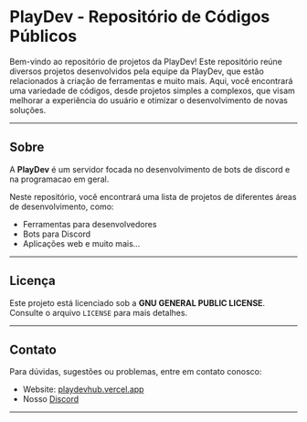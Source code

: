 # PlayDev - Repositório de Códigos Públicos

Bem-vindo ao repositório de projetos da PlayDev! Este repositório reúne diversos projetos desenvolvidos pela equipe da PlayDev, que estão relacionados à criação de ferramentas e muito mais. Aqui, você encontrará uma variedade de códigos, desde projetos simples a complexos, que visam melhorar a experiência do usuário e otimizar o desenvolvimento de novas soluções.

---

## Sobre

A **PlayDev** é um servidor focada no desenvolvimento de bots de discord e na programacao em geral.

Neste repositório, você encontrará uma lista de projetos de diferentes áreas de desenvolvimento, como:

- Ferramentas para desenvolvedores
- Bots para Discord
- Aplicações web e muito mais...

---

## Licença

Este projeto está licenciado sob a **GNU GENERAL PUBLIC LICENSE**. Consulte o arquivo `LICENSE` para mais detalhes.

---

## Contato

Para dúvidas, sugestões ou problemas, entre em contato conosco:

- Website: [playdevhub.vercel.app](https://playdevhub.vercel.app/)
- Nosso [Discord](https://discord.gg/ZmxuUhuwfD)

---
